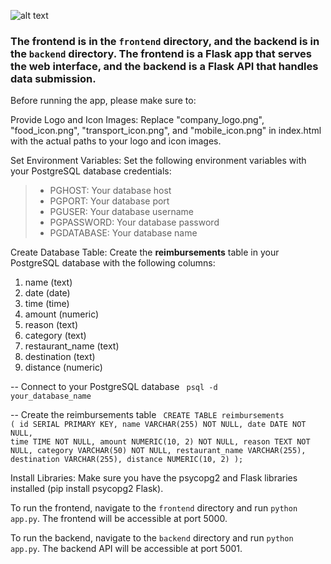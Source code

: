 ![alt text](sample-1.png)

### The frontend is in the `frontend` directory, and the backend is in the `backend` directory. The frontend is a Flask app that serves the web interface, and the backend is a Flask API that handles data submission.

Before running the app, please make sure to:

Provide Logo and Icon Images: Replace "company_logo.png", "food_icon.png", "transport_icon.png", and "mobile_icon.png" in index.html with the actual paths to your logo and icon images.

Set Environment Variables: Set the following environment variables with your PostgreSQL database credentials:

>- PGHOST: Your database host
>- PGPORT: Your database port
>- PGUSER: Your database username
>- PGPASSWORD: Your database password
>- PGDATABASE: Your database name

Create Database Table: Create the **reimbursements** table in your PostgreSQL database with the following columns:


1. name (text)
2. date (date)
3. time (time)
4. amount (numeric)
5. reason (text)
6. category (text)
7. restaurant_name (text)
8. destination (text)
9. distance (numeric)


-- Connect to your PostgreSQL database
<code>
psql -d your_database_name
</code>


-- Create the reimbursements table
<code>
CREATE TABLE reimbursements (
    id SERIAL PRIMARY KEY,
    name VARCHAR(255) NOT NULL,
    date DATE NOT NULL,
    time TIME NOT NULL,
    amount NUMERIC(10, 2) NOT NULL,
    reason TEXT NOT NULL,
    category VARCHAR(50) NOT NULL,
    restaurant_name VARCHAR(255),
    destination VARCHAR(255),
    distance NUMERIC(10, 2)
);
</code>


Install Libraries: Make sure you have the psycopg2 and Flask libraries installed (pip install psycopg2 Flask).

To run the frontend, navigate to the `frontend` directory and run `python app.py`. The frontend will be accessible at port 5000.

To run the backend, navigate to the `backend` directory and run `python app.py`. The backend API will be accessible at port 5001.
